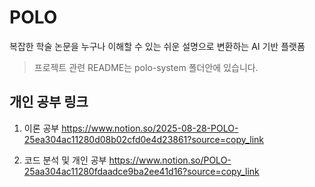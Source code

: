 # POLO
복잡한 학술 논문을 누구나 이해할 수 있는 쉬운 설명으로 변환하는 AI 기반 플랫폼
> 프로젝트 관련 README는 polo-system 폴더안에 있습니다.

## 개인 공부 링크
1. 이론 공부
https://www.notion.so/2025-08-28-POLO-25ea304ac11280d08b02cfd0e4d23861?source=copy_link

2. 코드 분석 및 개인 공부
https://www.notion.so/POLO-25aa304ac11280fdaadce9ba2ee41d16?source=copy_link


